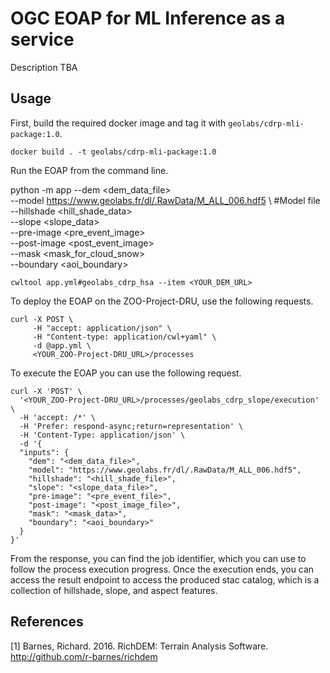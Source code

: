 # OGC EOAP for ML Inference as a service

Description TBA

## Usage

First, build the required docker image and tag it with `geolabs/cdrp-mli-package:1.0`.

````
docker build . -t geolabs/cdrp-mli-package:1.0
````

Run the EOAP from the command line.

python -m app --dem <dem_data_file> \
  --model https://www.geolabs.fr/dl/.RawData/M_ALL_006.hdf5 \  #Model file
  --hillshade <hill_shade_data>  \
  --slope <slope_data>  \
  --pre-image <pre_event_image> \
  --post-image <post_event_image> \
  --mask <mask_for_cloud_snow> \
  --boundary <aoi_boundary>

````
cwltool app.yml#geolabs_cdrp_hsa --item <YOUR_DEM_URL>
````

To deploy the EOAP on the ZOO-Project-DRU, use the following requests.

````
curl -X POST \
     -H "accept: application/json" \
     -H "Content-type: application/cwl+yaml" \
     -d @app.yml \
     <YOUR_ZOO-Project-DRU_URL>/processes
````

To execute the EOAP you can use the following request.

````
curl -X 'POST' \
  '<YOUR_ZOO-Project-DRU_URL>/processes/geolabs_cdrp_slope/execution' \
  -H 'accept: /*' \
  -H 'Prefer: respond-async;return=representation' \
  -H 'Content-Type: application/json' \
  -d '{
  "inputs": {
    "dem": "<dem_data_file>",
    "model": "https://www.geolabs.fr/dl/.RawData/M_ALL_006.hdf5",
    "hillshade": "<hill_shade_file>",
    "slope": "<slope_data_file>",
    "pre-image": "<pre_event_file>",
    "post-image": "<post_image_file>",
    "mask": "<mask_data>",
    "boundary": "<aoi_boundary>"
  }
}'
````

From the response, you can find the job identifier, which you can use to follow the process execution progress. Once the execution ends, you can access the result endpoint to access the produced stac catalog, which is a collection of hillshade, slope, and aspect features.


## References

[1] Barnes, Richard. 2016. RichDEM: Terrain Analysis Software. http://github.com/r-barnes/richdem

